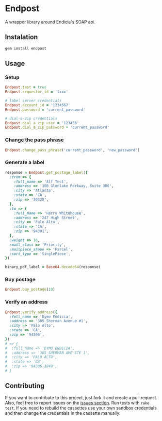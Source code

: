# Endpost

A wrapper library around Endicia's SOAP api.

## Instalation

```ruby
gem install endpost
```

## Usage

### Setup

```ruby
Endpost.test = true
Endpost.requester_id = 'lxxx'

# label server credentials
Endpost.account_id = '1234567'
Endpost.password = 'current_password'

# dial-a-zip credentials
Endpost.dial_a_zip_user = '123456'
Endpost.dial_a_zip_password = 'current_password'
```

### Change the pass phrase

```ruby
Endpost.change_pass_phrase('current_password', 'new_password')
```

### Generate a label

```ruby
response = Endpost.get_postage_label({
  :from => {
    :full_name => 'Alf Test',
    :address => '10B Glenlake Parkway, Suite 300',
    :city => 'Atlanta',
    :state => 'CA',
    :zip => '30328',
  },
  :to => {
    :full_name => 'Harry Whitehouse',
    :address => '247 High Street',
    :city => 'Palo Alto',
    :state => 'CA',
    :zip => '94301',
  },
  :weight => 16,
  :mail_class => 'Priority',
  :mailpiece_shape => 'Parcel',
  :sort_type => 'SinglePiece',
})

binary_pdf_label = Base64.decode64(response)
```

### Buy postage

```ruby
Endpost.buy_postage(10)
```

### Verify an address

```ruby
Endpost.verify_address({
  :full_name => 'Dymo Endicia',
  :address => '385 Sherman Avenue #1',
  :city => 'Palo Alto',
  :state => 'CA',
  :zip => '94306',
})
# => {
#  :full_name => 'DYMO ENDICIA',
#  :address => '385 SHERMAN AVE STE 1',
#  :city => 'PALO ALTO',
#  :state => 'CA',
#  :zip => '94306-1840',
# }
```

## Contributing

If you want to contribute to this project, just fork it and create a pull request. Also, feel free to report issues on the [issues section](issues).
Run tests with `rake test`. If you need to rebuild the cassettes use your own sandbox credentials and then change the credentials in the cassette manually.
